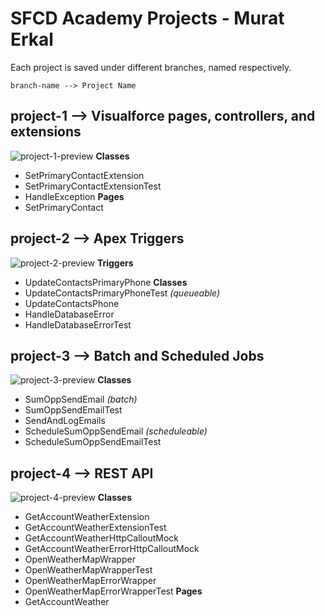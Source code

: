 
# SFCD Academy Projects - Murat Erkal

Each project is saved under different branches, named respectively.

`branch-name --> Project Name`

## project-1 --> Visualforce pages, controllers, and extensions
![project-1-preview](https://user-images.githubusercontent.com/111198925/222926115-e535c67f-9979-40e7-ba14-cddbe7e7cc21.png)
 **Classes**
 * SetPrimaryContactExtension
 * SetPrimaryContactExtensionTest
 * HandleException
 **Pages**
 * SetPrimaryContact
 
## project-2 --> Apex Triggers
![project-2-preview](https://user-images.githubusercontent.com/111198925/222926189-9c10a9fe-58cd-41ed-a0bc-6172a96692b6.png)
 **Triggers**
 * UpdateContactsPrimaryPhone
 **Classes**
 * UpdateContactsPrimaryPhoneTest *(queueable)*
 * UpdateContactsPhone
 * HandleDatabaseError
 * HandleDatabaseErrorTest

## project-3 --> Batch and Scheduled Jobs
![project-3-preview](https://user-images.githubusercontent.com/111198925/222926379-22972f9b-cccb-4f5b-b90a-405f98173ea8.png)
 **Classes**
 * SumOppSendEmail *(batch)*
 * SumOppSendEmailTest
 * SendAndLogEmails
 * ScheduleSumOppSendEmail *(scheduleable)*
 * ScheduleSumOppSendEmailTest

## project-4 --> REST API
![project-4-preview](https://user-images.githubusercontent.com/111198925/222926500-a85b1beb-ca76-4589-9897-909e089693ee.png)
 **Classes**
 * GetAccountWeatherExtension
 * GetAccountWeatherExtensionTest
 * GetAccountWeatherHttpCalloutMock
 * GetAccountWeatherErrorHttpCalloutMock
 * OpenWeatherMapWrapper
 * OpenWeatherMapWrapperTest
 * OpenWeatherMapErrorWrapper
 * OpenWeatherMapErrorWrapperTest
 **Pages**
 * GetAccountWeather